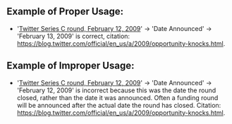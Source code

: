 ## Example of Proper Usage:
* '[Twitter Series C round, February 12, 2009](https://golden.com/wiki/Twitter_Series_C_round%2C_February_12%2C_2009-W4ZZ55K)' → 'Date Announced' → 'February 13, 2009' is correct, citation: https://blog.twitter.com/official/en_us/a/2009/opportunity-knocks.html.

## Example of Improper Usage:
* '[Twitter Series C round, February 12, 2009](https://golden.com/wiki/Twitter_Series_C_round%2C_February_12%2C_2009-W4ZZ55K)' → 'Date Announced' → 'February 12, 2009' is incorrect because this was the date the round closed, rather than the date it was announced. Often a funding round will be announced after the actual date the round has closed. Citation: https://blog.twitter.com/official/en_us/a/2009/opportunity-knocks.html. 
